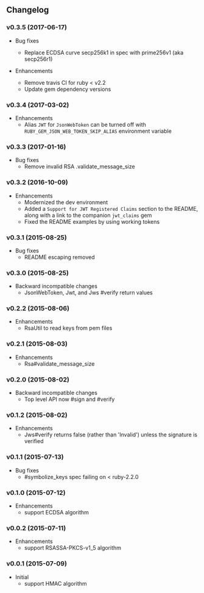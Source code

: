 ## Changelog

### v0.3.5 (2017-06-17)

* Bug fixes
  * Replace ECDSA curve secp256k1 in spec with prime256v1 (aka secp256r1)

* Enhancements
  * Remove travis CI for ruby < v2.2
  * Update gem dependency versions

### v0.3.4 (2017-03-02)

* Enhancements
  * Alias `JWT` for `JsonWebToken` can be turned off with `RUBY_GEM_JSON_WEB_TOKEN_SKIP_ALIAS` environment variable

### v0.3.3 (2017-01-16)

* Bug fixes
  * Remove invalid RSA .validate_message_size

### v0.3.2 (2016-10-09)

* Enhancements
  * Modernized the dev environment
  * Added a `Support for JWT Registered Claims` section to the README, along with a link to the companion `jwt_claims` gem
  * Fixed the README examples by using working tokens

### v0.3.1 (2015-08-25)

* Bug fixes
  * README escaping removed

### v0.3.0 (2015-08-25)

* Backward incompatible changes
  * JsonWebToken, Jwt, and Jws #verify return values

### v0.2.2 (2015-08-06)

* Enhancements
  * RsaUtil to read keys from pem files

### v0.2.1 (2015-08-03)

* Enhancements
  * Rsa#validate\_message\_size

### v0.2.0 (2015-08-02)

* Backward incompatible changes
  * Top level API now #sign and #verify

### v0.1.2 (2015-08-02)

* Enhancements
  * Jws#verify returns false (rather than 'Invalid') unless the signature is verified

### v0.1.1 (2015-07-13)

* Bug fixes
  * #symbolize_keys spec failing on < ruby-2.2.0

### v0.1.0 (2015-07-12)

* Enhancements
  * support ECDSA algorithm

### v0.0.2 (2015-07-11)

* Enhancements
  * support RSASSA-PKCS-v1_5 algorithm

### v0.0.1 (2015-07-09)

* Initial
  * support HMAC algorithm
